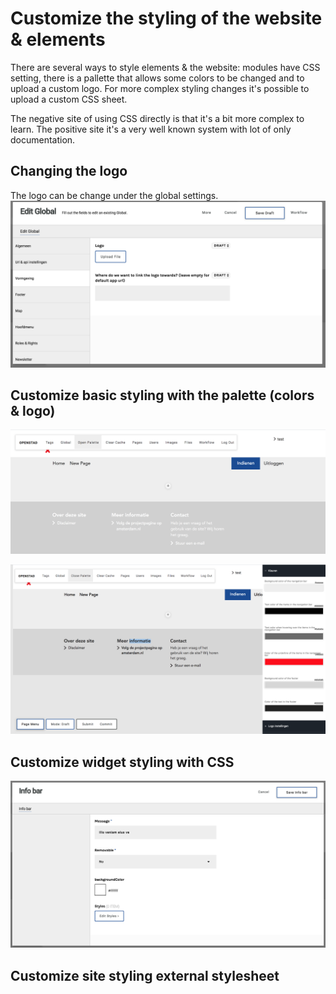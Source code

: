 # Customize the styling of the website & elements
There are several ways to style elements & the website: modules have CSS setting, there is a pallette that allows some colors to be changed and to upload a custom logo. For more complex styling changes it's possible to upload a custom CSS sheet.

The negative site of using CSS directly is that it's a bit more complex to learn. The positive site it's a very well known system with lot of only documentation.

## Changing the logo
The logo can be change under the global settings.
![Logo in global](/img/logo-in-global.png)


## Customize basic styling with the palette (colors & logo)
![Palette in menu](/img/palette-in-menu.png)

![Palette open](/img/palette-open.png)

## Customize widget styling with CSS
![Section layout](/img/module-styles.png)


## Customize site styling external stylesheet
